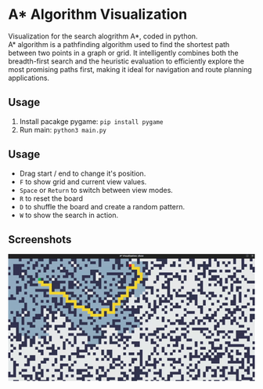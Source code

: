 
# A* Algorithm Visualization

Visualization for the search alogrithm A*, coded in python.  
A* algorithm is a pathfinding algorithm used to find the shortest path between two points in a graph or grid. It intelligently combines both the breadth-first search and the heuristic evaluation to efficiently explore the most promising paths first, making it ideal for navigation and route planning applications.

## Usage

1. Install pacakge pygame: ```pip install pygame```
2. Run main: ```python3 main.py```

## Usage
- Drag start / end to change it's position.
- `F` to show grid and current view values.
- `Space` or `Return` to switch between view modes.
- `R` to reset the board
- `D` to shuffle the board and create a random pattern.
- `W` to show the search in action.

## Screenshots

![bad quality gif](./screenshots/demo.gif)